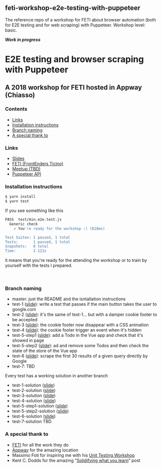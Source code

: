 ## feti-workshop-e2e-testing-with-puppeteer
The reference repo of a workshop for FETI about browser automation (both for E2E testing and for web scraping) with Puppeteer. Workshop level: basic.

**_Work in progress_**

# E2E testing and browser scraping with Puppeteer
## A 2018 workshop for FETI hosted in Appway (Chiasso)

### Contents

- [Links](#links)
- [Installation instructions](#installation-instructions)
- [Branch naming](#branch-naming)
- [A special thank to](#a-special-thank-to)

### Links

- [Slides](https://slides.com/noriste/e2e-testing-workshop-feti)
- [FETI (FrontEnders Ticino)](http://www.frontenders.ch/)
- [Meetup (TBD)](http://www.frontenders.ch/eventi-passati.html)
- [Puppeteer API](https://github.com/GoogleChrome/puppeteer/blob/master/docs/api.md)

### Installation instructions

```bash
$ yarn install
$ yarn test
```

If you see something like this
```bash
PASS  test/min.e2e.test.js
  Generic check
    ✓ You're ready for the workshop :) (818ms)

Test Suites: 1 passed, 1 total
Tests:       1 passed, 1 total
Snapshots:   0 total
Time:        2.121s
```
it means that you're ready for the attending the workshop or to train by yourself with the tests I prepared.
<br />
<br />
<br />

### Branch naming

- master: just the README and the isntallation instructions
- test-1 ([slide](https://slides.com/noriste/e2e-testing-workshop-feti#/5)): write a test that passes if the main button takes the user to google.com
- test-2 ([slide](https://slides.com/noriste/e2e-testing-workshop-feti#/8)): it's the same of test-1... but with a damper cookie footer to be accepted
- test-3 ([slide](https://slides.com/noriste/e2e-testing-workshop-feti#/9)): the cookie footer now disappear with a CSS animation
- test-4 ([slide](https://slides.com/noriste/e2e-testing-workshop-feti#/12)): the cookie footer trigger an event when it's hidden
- test-5-step1 ([slide](https://slides.com/noriste/e2e-testing-workshop-feti#/15)): add a Todo in the Vue app and check that it's showed in page
- test-5-step2 ([slide](https://slides.com/noriste/e2e-testing-workshop-feti#/16)): ad and remove some Todos and then check the state of the store of the Vue app
- test-6 ([slide](https://slides.com/noriste/e2e-testing-workshop-feti#/21)): scrape the first 30 results of a given query directly by Google
- test-7: TBD

Every test has a working solution in another branch
- test-1-solution ([slide](https://slides.com/noriste/e2e-testing-workshop-feti#/5/1))
- test-2-solution ([slide](https://slides.com/noriste/e2e-testing-workshop-feti#/8/1))
- test-3-solution ([slide](https://slides.com/noriste/e2e-testing-workshop-feti#/9/1))
- test-4-solution ([slide](https://slides.com/noriste/e2e-testing-workshop-feti#/12/1))
- test-5-step1-solution ([slide](https://slides.com/noriste/e2e-testing-workshop-feti#/15/1))
- test-5-step2-solution ([slide](https://slides.com/noriste/e2e-testing-workshop-feti#/16/1))
- test-6-solution ([slide](https://slides.com/noriste/e2e-testing-workshop-feti#/21/1))
- test-7-solution TBD

### A special thank to

- [FETI](http://www.frontenders.ch/) for all the work they do
- [Appway](https://www.appway.com) for the amazing location
- Massimo Foti for inspiring me with his [Unit Testing Workshop](https://www.meetup.com/it-IT/FrontEnders-Ticino/events/245384423/)
- Kent C. Dodds for the amazing “[Solidifying what you learn](https://blog.kentcdodds.com/solidifying-what-you-learn-6650258c84be)” post
